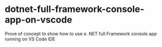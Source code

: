 # dotnet-full-framework-console-app-on-vscode
Prove of concept to show how to use a .NET full Framework console app running on VS Code IDE
